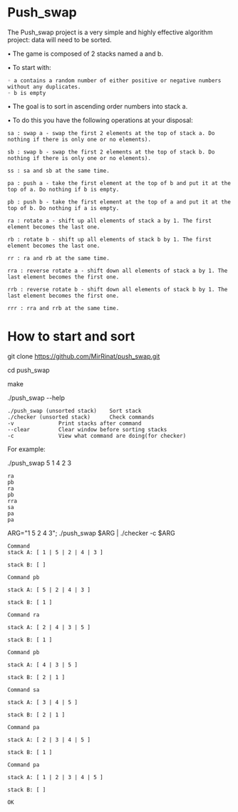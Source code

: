 # Push_swap
The Push_swap project is a very simple and highly effective algorithm project: data will need to be sorted. 

• The game is composed of 2 stacks named a and b. 

• To start with:

    ◦ a contains a random number of either positive or negative numbers without any duplicates.
    ◦ b is empty
  
• The goal is to sort in ascending order numbers into stack a.

• To do this you have the following operations at your disposal:

    sa : swap a - swap the first 2 elements at the top of stack a. Do nothing if there is only one or no elements).

    sb : swap b - swap the first 2 elements at the top of stack b. Do nothing if there is only one or no elements).

    ss : sa and sb at the same time.

    pa : push a - take the first element at the top of b and put it at the top of a. Do nothing if b is empty.

    pb : push b - take the first element at the top of a and put it at the top of b. Do nothing if a is empty.

    ra : rotate a - shift up all elements of stack a by 1. The first element becomes the last one.

    rb : rotate b - shift up all elements of stack b by 1. The first element becomes the last one.

    rr : ra and rb at the same time.

    rra : reverse rotate a - shift down all elements of stack a by 1. The last element becomes the first one.

    rrb : reverse rotate b - shift down all elements of stack b by 1. The last element becomes the first one.

    rrr : rra and rrb at the same time.


# How to start and sort

git clone https://github.com/MirRinat/push_swap.git

cd push_swap

make

./push_swap --help

    ./push_swap (unsorted stack)    Sort stack
    ./checker (unsorted stack)      Check commands
    -v              Print stacks after command
    --clear         Clear window before sorting stacks
    -c              View what command are doing(for checker)

For example:

./push_swap 5 1 4 2 3

    ra
    pb
    ra
    pb
    rra
    sa
    pa
    pa

ARG="1 5 2 4 3"; ./push_swap $ARG | ./checker -c $ARG

    Command
    stack A: [ 1 | 5 | 2 | 4 | 3 ]

    stack B: [ ]

    Command pb

    stack A: [ 5 | 2 | 4 | 3 ]

    stack B: [ 1 ]

    Command ra

    stack A: [ 2 | 4 | 3 | 5 ]

    stack B: [ 1 ]

    Command pb

    stack A: [ 4 | 3 | 5 ]

    stack B: [ 2 | 1 ]

    Command sa

    stack A: [ 3 | 4 | 5 ]

    stack B: [ 2 | 1 ]

    Command pa

    stack A: [ 2 | 3 | 4 | 5 ]

    stack B: [ 1 ]

    Command pa

    stack A: [ 1 | 2 | 3 | 4 | 5 ]

    stack B: [ ]

    OK
